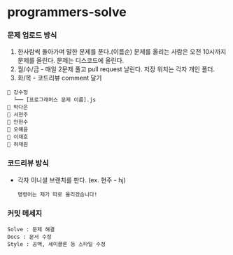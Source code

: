 # programmers-solve

### 문제 업로드 방식
1. 한사람씩 돌아가며 말한 문제를 푼다.(이름순) 문제를 올리는 사람은 오전 10시까지 문제를 올린다. 문제는 디스코드에 올린다.
2. 월/수/금 - 매일 2문제 풀고 pull request 날린다. 저장 위치는 각자 개인 폴더.
3. 화/목 - 코드리뷰 comment 달기

```
📁 강수정
  └── [프로그래머스 문제 이름].js
📁 박다은
📁 서현주
📁 안현수
📁 오혜윤
📁 이재호
📁 허재원
```

### 코드리뷰 방식
- 각자 이니셜 브랜치를 판다. (ex. 현주 - hj)
  ```
  명령어는 제가 따로 올리겠습니다!
  ```

### 커밋 메세지
```
Solve : 문제 해결
Docs : 문서 수정
Style : 공백, 세미콜론 등 스타일 수정
```
